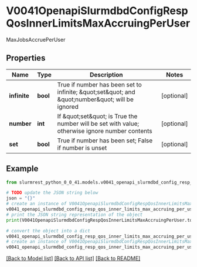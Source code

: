# V0041OpenapiSlurmdbdConfigRespQosInnerLimitsMaxAccruingPerUser

MaxJobsAccruePerUser

## Properties

Name | Type | Description | Notes
------------ | ------------- | ------------- | -------------
**infinite** | **bool** | True if number has been set to infinite; \&quot;set\&quot; and \&quot;number\&quot; will be ignored | [optional] 
**number** | **int** | If \&quot;set\&quot; is True the number will be set with value; otherwise ignore number contents | [optional] 
**set** | **bool** | True if number has been set; False if number is unset | [optional] 

## Example

```python
from slurmrest_python_0_0_41.models.v0041_openapi_slurmdbd_config_resp_qos_inner_limits_max_accruing_per_user import V0041OpenapiSlurmdbdConfigRespQosInnerLimitsMaxAccruingPerUser

# TODO update the JSON string below
json = "{}"
# create an instance of V0041OpenapiSlurmdbdConfigRespQosInnerLimitsMaxAccruingPerUser from a JSON string
v0041_openapi_slurmdbd_config_resp_qos_inner_limits_max_accruing_per_user_instance = V0041OpenapiSlurmdbdConfigRespQosInnerLimitsMaxAccruingPerUser.from_json(json)
# print the JSON string representation of the object
print(V0041OpenapiSlurmdbdConfigRespQosInnerLimitsMaxAccruingPerUser.to_json())

# convert the object into a dict
v0041_openapi_slurmdbd_config_resp_qos_inner_limits_max_accruing_per_user_dict = v0041_openapi_slurmdbd_config_resp_qos_inner_limits_max_accruing_per_user_instance.to_dict()
# create an instance of V0041OpenapiSlurmdbdConfigRespQosInnerLimitsMaxAccruingPerUser from a dict
v0041_openapi_slurmdbd_config_resp_qos_inner_limits_max_accruing_per_user_from_dict = V0041OpenapiSlurmdbdConfigRespQosInnerLimitsMaxAccruingPerUser.from_dict(v0041_openapi_slurmdbd_config_resp_qos_inner_limits_max_accruing_per_user_dict)
```
[[Back to Model list]](../README.md#documentation-for-models) [[Back to API list]](../README.md#documentation-for-api-endpoints) [[Back to README]](../README.md)



